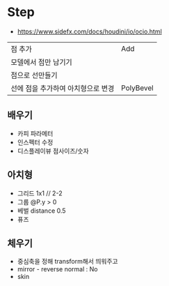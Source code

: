 # Step

- <https://www.sidefx.com/docs/houdini/io/ocio.html>


|                                    |           |
| ---------------------------------- | --------- |
| 점 추가                            | Add       |
| 모델에서 점만 남기기               |           |
| 점으로 선만들기                    |           |
| 선에 점을 추가하여 아치형으로 변경 | PolyBevel |

 ## 배우기

- 카피 파라메터
- 인스펙터 수정
- 디스플레이뷰 점사이즈/숫자


 ## 아치형

- 그리드 1x1 // 2-2
- 그룹 @P.y > 0
- 베벌 distance 0.5
- 퓨즈


## 체우기

- 중심축을 정해 transform해서 띄워주고
- mirror - reverse normal : No
- skin

